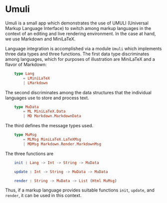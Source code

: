 # Umuli

Umuli is a small app which demonstrates the use of 
UMULI (Universal Markup Language Interface) to
switch among markup languages in the context
of an editing and live rendering environment.
In the case at hand, we use Markdown and MiniLaTeX.

Language integration is accomplished 
via a module `Umuli` which implements three data types and three functions.
The first data type discriminates among languages, which for 
purposes of illustration are MiniLaTeX and a flavor of Markdown:

```elm
    type Lang
        = LMiniLaTeX
        | LMarkdown
```

The second discriminates among the data structures that
the individual languages use to store and process text.

```elm
    type MuData
        = ML MiniLaTeX.Data
        | MD Markdown.MarkdownData

```
The third defines the message types used.

```elm
    type MuMsg
        = MLMsg MiniLaTeX.LaTeXMsg
        | MDMsg Markdown.Render.MarkdownMsg
```

The three functions are

```elm
    init : Lang -> Int -> String -> MuData

    update : Int -> String -> MuData -> MuData

    render : String -> MuData -> List (Html MuMsg)
```

Thus, if a markup language provides suitable functions
`init`, `update`, and `render`, it can be used in this context.
